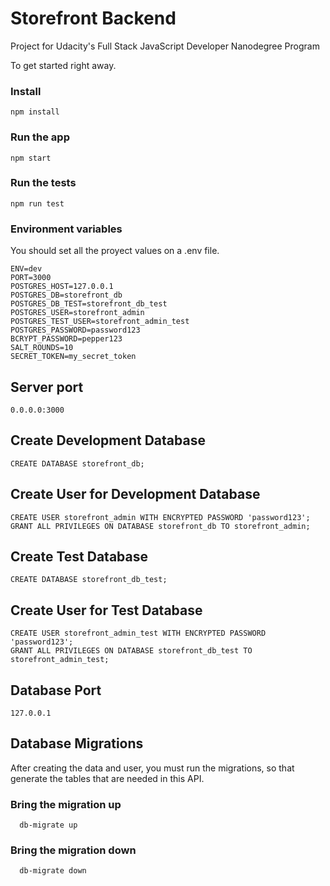 # Storefront Backend
Project for Udacity's Full Stack JavaScript Developer Nanodegree Program

To get started right away.
### Install

    npm install

### Run the app

    npm start

### Run the tests

    npm run test
### Environment variables
You should set all the proyect values on a .env file.
```
ENV=dev
PORT=3000
POSTGRES_HOST=127.0.0.1
POSTGRES_DB=storefront_db
POSTGRES_DB_TEST=storefront_db_test
POSTGRES_USER=storefront_admin
POSTGRES_TEST_USER=storefront_admin_test
POSTGRES_PASSWORD=password123
BCRYPT_PASSWORD=pepper123
SALT_ROUNDS=10
SECRET_TOKEN=my_secret_token
```
## Server port
    0.0.0.0:3000

## Create Development Database

    CREATE DATABASE storefront_db;
## Create User for Development Database

    CREATE USER storefront_admin WITH ENCRYPTED PASSWORD 'password123';
    GRANT ALL PRIVILEGES ON DATABASE storefront_db TO storefront_admin;
## Create Test Database

    CREATE DATABASE storefront_db_test;
## Create User for Test Database

    CREATE USER storefront_admin_test WITH ENCRYPTED PASSWORD 'password123';
    GRANT ALL PRIVILEGES ON DATABASE storefront_db_test TO storefront_admin_test;

## Database Port
    127.0.0.1
## Database Migrations
After creating the data and user, you must run the migrations, so that generate the tables that are needed in this API.

### Bring the migration up 
      db-migrate up
### Bring the migration down
      db-migrate down
